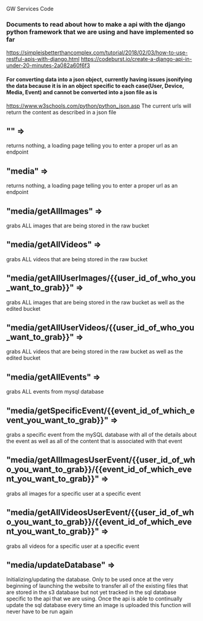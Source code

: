 GW Services Code
### Documents to read about how to make a api with the django python framework that we are using and have implemented so far
https://simpleisbetterthancomplex.com/tutorial/2018/02/03/how-to-use-restful-apis-with-django.html
https://codeburst.io/create-a-django-api-in-under-20-minutes-2a082a60f6f3
#### For converting data into a json object, currently having issues jsonifying the data because it is in an object specific to each case(User, Device, Media, Event) and cannot be converted into a json file as is
https://www.w3schools.com/python/python_json.asp
The current urls will return the content as described in a json file
## **""** => 
returns nothing, a loading page telling you to enter a proper url as an endpoint
## **"media"** => 
returns nothing, a loading page telling you to enter a proper url as an endpoint
## **"media/getAllImages"** => 
grabs ALL images that are being stored in the raw bucket
## **"media/getAllVideos"** => 
grabs ALL videos that are being stored in the raw bucket
## **"media/getAllUserImages/{{user_id_of_who_you_want_to_grab}}"** => 
grabs ALL images that are being stored in the raw bucket as well as the edited bucket
## **"media/getAllUserVideos/{{user_id_of_who_you_want_to_grab}}"** => 
grabs ALL videos that are being stored in the raw bucket as well as the edited bucket
## **"media/getAllEvents"** => 
grabs ALL events from mysql database
## **"media/getSpecificEvent/{{event_id_of_which_event_you_want_to_grab}}"** => 
grabs a specific event from the mySQL database with all of the details about the event as well as all of the content that is associated with that event
## **"media/getAllImagesUserEvent/{{user_id_of_who_you_want_to_grab}}/{{event_id_of_which_event_you_want_to_grab}}"** => 
grabs all images for a specific user at a specific event
## **"media/getAllVideosUserEvent/{{user_id_of_who_you_want_to_grab}}/{{event_id_of_which_event_you_want_to_grab}}"** => 
grabs all videos for a specific user at a specific event
## **"media/updateDatabase"** => 
Initializing/updating the database. Only to be used once at the very beginning of launching the website to transfer all of the existing files that are stored in the s3 database but not yet tracked in the sql database specific to the api that we are using. Once the api is able to continually update the sql database every time an image is uploaded this function will never have to be run again
